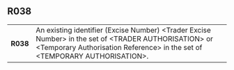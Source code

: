 ## R038
<table>
 <tr>
  <th>
   R038
  </th>
  <td>
   An existing identifier (Excise Number) &lt;Trader Excise Number&gt; in the set of &lt;TRADER AUTHORISATION&gt; or &lt;Temporary Authorisation Reference&gt; in the set of &lt;TEMPORARY AUTHORISATION&gt;.
  </td>
 </tr>
</table>
